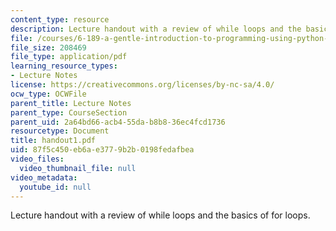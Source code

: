 ```yaml
---
content_type: resource
description: Lecture handout with a review of while loops and the basics of for loops.
file: /courses/6-189-a-gentle-introduction-to-programming-using-python-january-iap-2008/87f5c450eb6ae3779b2b0198fedafbea_handout1.pdf
file_size: 208469
file_type: application/pdf
learning_resource_types:
- Lecture Notes
license: https://creativecommons.org/licenses/by-nc-sa/4.0/
ocw_type: OCWFile
parent_title: Lecture Notes
parent_type: CourseSection
parent_uid: 2a64bd66-acb4-55da-b8b8-36ec4fcd1736
resourcetype: Document
title: handout1.pdf
uid: 87f5c450-eb6a-e377-9b2b-0198fedafbea
video_files:
  video_thumbnail_file: null
video_metadata:
  youtube_id: null
---
```

Lecture handout with a review of while loops and the basics of for loops.